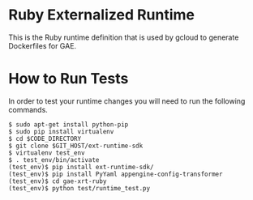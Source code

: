 
Ruby Externalized Runtime
============================

This is the Ruby runtime definition that is used by gcloud to generate
Dockerfiles for GAE.

How to Run Tests
============================

In order to test your runtime changes you will need to run the following
commands.

```
$ sudo apt-get install python-pip
$ sudo pip install virtualenv
$ cd $CODE_DIRECTORY
$ git clone $GIT_HOST/ext-runtime-sdk
$ virtualenv test_env
$ . test_env/bin/activate
(test_env)$ pip install ext-runtime-sdk/
(test_env)$ pip install PyYaml appengine-config-transformer
(test_env)$ cd gae-xrt-ruby
(test_env)$ python test/runtime_test.py
```
